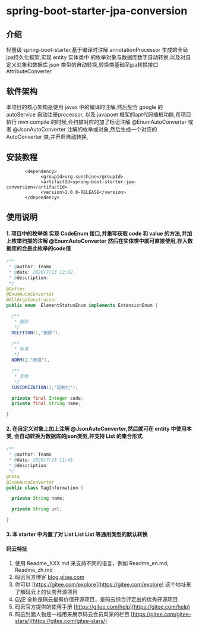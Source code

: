 # spring-boot-starter-jpa-conversion

## 介绍
轻量级 spring-boot-starter,基于编译时注解 annotationProcessor 生成的全局jpa持久化框架,实现 entity 实体类中
的枚举对象与数据库数字自动转换,以及对自定义对象和数据库 json 类型的自动转换,转换类基础至jpa转换接口 AttributeConverter

## 软件架构
 本项目的核心架构是使用 javax 中的编译时注解,然后配合 google 的 autoService 自动注册processor,
 以及 javapoet 框架的apt代码插桩功能,在项目执行 mvn compile 的时候,会扫描对应的加了标记注解 @EnumAutoConverter 
 或者 @JsonAutoConverter 注解的枚举或对象,然后生成一个对应的 AutoConverter 类,并开启自动转换,


## 安装教程

```mxml
       <dependency>
             <groupId>org.sunshine</groupId>
             <artifactId>spring-boot-starter-jpa-conversion</artifactId>
             <version>1.0.0-RELEASE</version>
       </dependency>
```

## 使用说明

#### 1. 项目中的枚举类 实现 CodeEnum 接口,并重写获取 code 和 value 的方法,并加上枚举扫描的注解 @EnumAutoConverter 然后在实体类中就可直接使用,存入数据库的会是此枚举的code值
```java
/**
 * @author: Teamo
 * @date: 2020/7/13 12:02
 * @description:
 */
@Getter
@EnumAutoConverter
@AllArgsConstructor
public enum  ElementStatusEnum implements ExtensionEnum {

  /**
   * 删除
   */
  DELETION(1,"删除"),

  /**
   * 标准
   */
  NORM(2,"标准"),

  /**
   * 定制
   */
  CUSTOMIZATION(3,"定制化");

  private final Integer code;
  private final String name;

}
```


#### 2. 在自定义对象上加上注解 @JsonAutoConverter,然后就可在 entity 中使用本类, 会自动转换为数据库的json类型,并支持 List<T> 的集合形式

```java
/**
 * @author: Teamo
 * @date: 2020/7/13 11:43
 * @description:
 */
@Data
@JsonAutoConverter
public class TagInformation {

  private String name;

  private String url;

}
```

#### 3. 本 starter 中内置了对 List<String> List<Integer> List<Double> 等通用类型的默认转换 




#### 码云特技

1.  使用 Readme\_XXX.md 来支持不同的语言，例如 Readme\_en.md, Readme\_zh.md
2.  码云官方博客 [blog.gitee.com](https://blog.gitee.com)
3.  你可以 [https://gitee.com/explore](https://gitee.com/explore) 这个地址来了解码云上的优秀开源项目
4.  [GVP](https://gitee.com/gvp) 全称是码云最有价值开源项目，是码云综合评定出的优秀开源项目
5.  码云官方提供的使用手册 [https://gitee.com/help](https://gitee.com/help)
6.  码云封面人物是一档用来展示码云会员风采的栏目 [https://gitee.com/gitee-stars/](https://gitee.com/gitee-stars/)
